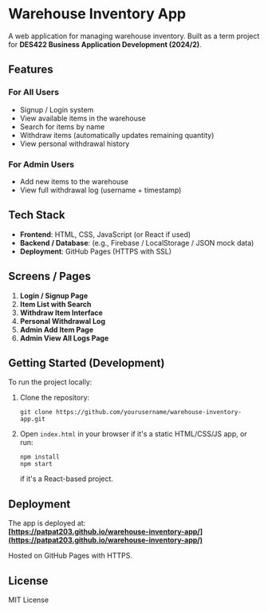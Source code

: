 # Warehouse Inventory App

A web application for managing warehouse inventory. Built as a term project for **DES422 Business Application Development (2024/2)**.

## Features

### For All Users
- Signup / Login system
- View available items in the warehouse
- Search for items by name
- Withdraw items (automatically updates remaining quantity)
- View personal withdrawal history

### For Admin Users
- Add new items to the warehouse
- View full withdrawal log (username + timestamp)

## Tech Stack

- **Frontend**: HTML, CSS, JavaScript (or React if used)
- **Backend / Database**: (e.g., Firebase / LocalStorage / JSON mock data)
- **Deployment**: GitHub Pages (HTTPS with SSL)

## Screens / Pages

1. **Login / Signup Page**
2. **Item List with Search**
3. **Withdraw Item Interface**
4. **Personal Withdrawal Log**
5. **Admin Add Item Page**
6. **Admin View All Logs Page**

## Getting Started (Development)

To run the project locally:

1. Clone the repository:
   ```
   git clone https://github.com/yourusername/warehouse-inventory-app.git
   ```

2. Open `index.html` in your browser if it's a static HTML/CSS/JS app, or run:
   ```
   npm install
   npm start
   ```
   if it's a React-based project.

## Deployment

The app is deployed at:  
**[https://patpat203.github.io/warehouse-inventory-app/](https://patpat203.github.io/warehouse-inventory-app/)**

Hosted on GitHub Pages with HTTPS.

## License

MIT License
